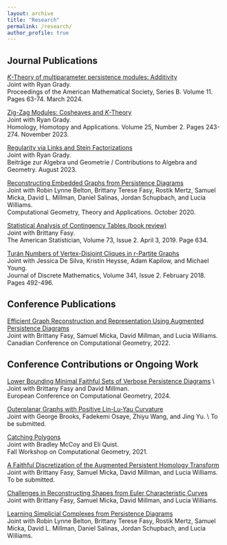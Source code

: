 ```yaml
---
layout: archive
title: "Research"
permalink: /research/
author_profile: true
---
```


## Journal Publications
[$K$-Theory of multiparameter persistence modules:
Additivity](https://www.ams.org/journals/bproc/2024-11-06/S2330-1511-2024-00208-7/)
\
Joint with Ryan Grady. \
Proceedings of the American Mathematical Society, Series B. Volume 11. Pages 63-74. March 2024.

[Zig-Zag Modules: Cosheaves and
$K$-Theory](https://www.intlpress.com/site/pub/pages/journals/items/hha/content/vols/0025/0002/a011/index.php) \
Joint with Ryan Grady. \
Homology, Homotopy and Applications. Volume 25, Number 2. Pages 243-274. November 2023.

[Regularity via Links and Stein Factorizations](https://link.springer.com/article/10.1007/s13366-023-00713-y) \
Joint with Ryan Grady. \
Beiträge zur Algebra und Geometrie / Contributions to Algebra and Geometry.
August 2023.

[Reconstructing Embedded Graphs from Persistence Diagrams](https://www.sciencedirect.com/science/article/pii/S0925772120300523) \
Joint with Robin Lynne Belton, Brittany Terese Fasy, Rostik Mertz, Samuel Micka,
David L. Millman, Daniel Salinas, Jordan Schupbach, and Lucia
Williams. \
Computational Geometry, Theory and Applications. October 2020.

[Statistical Analysis of Contingency
Tables (book review)](https://www.tandfonline.com/doi/full/10.1080/00031305.2019.1571848) \
Joint with Brittany Fasy. \
The American Statistician, Volume 73, Issue 2. April 3, 2019. Page 634.

[Turán Numbers of Vertex-Disjoint Cliques in r-Partite
Graphs](https://www.sciencedirect.com/science/article/pii/S0012365X17303266) \
Joint with Jessica De Silva, Kristin Heysse, Adam Kapilow, and
Michael Young. \
Journal of Discrete Mathematics, Volume 341, Issue 2. February 2018. Pages
492-496.

## Conference Publications 
[Efficient Graph Reconstruction and Representation Using Augmented Persistence Diagrams](https://www.torontomu.ca/content/dam/canadian-conference-computational-geometry-2022/papers/CCCG2022_paper_49.pdf) \
Joint with Brittany Fasy, Samuel Micka, David Millman, and Lucia Williams. \
Canadian Conference on Computational Geometry, 2022.

## Conference Contributions or Ongoing Work
[Lower Bounding Minimal Faithful Sets of Verbose Persistence Diagrams](https://eurocg2024.math.uoi.gr/data/uploads/paper_28.pdf) \ 
Joint with Brittany Fasy and David Millman. \
European Conference on Computational Geometry, 2024.

[Outerplanar Graphs with Positive Lin-Lu-Yau Curvature](https://arxiv.org/pdf/2403.04110.pdf) \
Joint with George Brooks, Fadekemi Osaye, Zhiyu Wang, and Jing Yu. \ 
To be submitted.

[Catching Polygons](https://arxiv.org/abs/2201.01286) \
Joint with Bradley McCoy and Eli Quist. \
Fall Workshop on Computational Geometry, 2021.


[A Faithful Discretization of the Augmented Persistent Homology
Transform](https://arxiv.org/abs/1912.12759) \
Joint with Brittany Fasy, Samuel Micka, David Millman, and Lucia Williams. \
To be submitted.

[Challenges in Reconstructing Shapes from Euler Characteristic
Curves](https://arxiv.org/abs/1811.11337) \
Joint with Brittany Fasy, Samuel Micka, David Millman, and Lucia Williams.

[Learning Simplicial Complexes from Persistence
Diagrams](https://arxiv.org/abs/1805.10716) \
Joint with Robin Lynne Belton, Brittany Terese Fasy, Rostik Mertz, Samuel Micka,
David L. Millman, Daniel Salinas, Jordan Schupbach, and Lucia
Williams.
